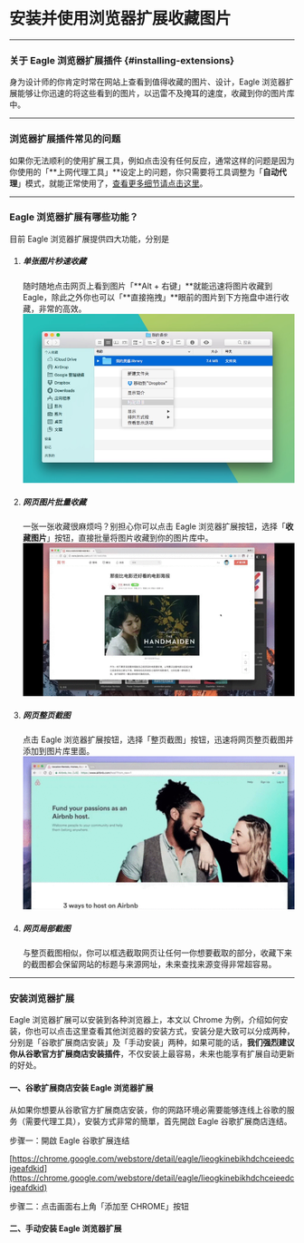 # 安装并使用浏览器扩展收藏图片

---

### 关于 Eagle 浏览器扩展插件 {#installing-extensions}

身为设计师的你肯定时常在网站上查看到值得收藏的图片、设计，Eagle 浏览器扩展能够让你迅速的将这些看到的图片，以迅雷不及掩耳的速度，收藏到你的图片库中。

---

### 浏览器扩展插件常见的问题

如果你无法顺利的使用扩展工具，例如点击没有任何反应，通常这样的问题是因为你使用的「**上网代理工具」**设定上的问题，你只需要将工具调整为「**自动代理**」模式，就能正常使用了，[查看更多细节请点击这里](/faq.md)。

---

### Eagle 浏览器扩展有哪些功能？

目前 Eagle 浏览器扩展提供四大功能，分别是

1. ##### 单张图片秒速收藏

   随时随地点击网页上看到图片「**Alt + 右键」**就能迅速将图片收藏到 Eagle，除此之外你也可以「**直接拖拽」**眼前的图片到下方拖盘中进行收藏，非常的高效。  
   ![](/assets/backup-step-2.png)

2. ##### 网页图片批量收藏

   一张一张收藏很麻烦吗？别担心你可以点击 Eagle 浏览器扩展按钮，选择「**收藏图片**」按钮，直接批量将图片收藏到你的图片库中。  
   ![](https://github.com/Augus/Eagle-Documents/blob/master/assets/extension_batch_collect.gif?raw=true)

3. ##### 网页整页截图

   点击 Eagle 浏览器扩展按钮，选择「整页截图」按钮，迅速将网页整页截图并添加到图片库里面。  
   ![](https://github.com/Augus/Eagle-Documents/blob/master/assets/extension_entrie_capture.gif?raw=true)

4. ##### 网页局部截图

   与整页截图相似，你可以框选截取网页让任何一你想要截取的部分，收藏下来的截图都会保留网站的标题与来源网址，未来查找来源变得非常超容易。

---

### 安装浏览器扩展

Eagle 浏览器扩展可以安装到各种浏览器上，本文以 Chrome 为例，介绍如何安装，你也可以点击这里查看其他浏览器的安装方式，安装分是大致可以分成两种，分别是「谷歌扩展商店安装」及「手动安装」两种，如果可能的话，**我们强烈建议你从谷歌官方扩展商店安装插件**，不仅安装上最容易，未来也能享有扩展自动更新的好处。

#### 一、谷歌扩展商店安装 Eagle 浏览器扩展

从如果你想要从谷歌官方扩展商店安装，你的网路环境必需要能够连线上谷歌的服务（需要代理工具），安裝方式非常的簡單，首先開啟 Eagle 谷歌扩展商店连结。

步骤一：開啟 Eagle 谷歌扩展连结

[https://chrome.google.com/webstore/detail/eagle/lieogkinebikhdchceieedcigeafdkid](https://chrome.google.com/webstore/detail/eagle/lieogkinebikhdchceieedcigeafdkid)

步骤二：点击画面右上角「添加至 CHROME」按钮





#### 二、手动安装 Eagle 浏览器扩展



























































